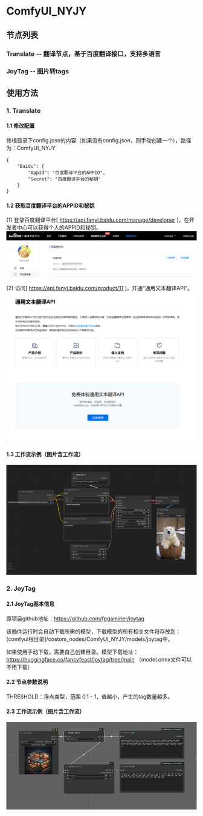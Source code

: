 # ComfyUI_NYJY
## 节点列表
### Translate -- 翻译节点，基于百度翻译接口，支持多语言
### JoyTag -- 图片转tags

## 使用方法
### 1. Translate
#### 1.1 修改配置
修根目录下config.josn的内容（如果没有config.json，则手动创建一个），路径为：ComfyUI_NYJY
```
{
    "Baidu": {
        "AppId": "百度翻译平台的APPID",
        "Secret": "百度翻译平台的秘钥"
    }
}
```

#### 1.2 获取百度翻译平台的APPID和秘钥
(1) 登录百度翻译平台[ https://api.fanyi.baidu.com/manage/developer ]，在开发者中心可以获得个人的APPID和秘钥。
![alt text](docs/images/userinfo.png)

(2) 访问[ https://api.fanyi.baidu.com/product/11 ]，开通“通用文本翻译API”。
![alt text](docs/images/api_service.png)

#### 1.3 工作流示例（图片含工作流）
![alt text](docs/images/workflow-translate.png)

### 2. JoyTag
#### 2.1 JoyTag基本信息
原项目github地址：https://github.com/fpgaminer/joytag

该插件运行时会自动下载所需的模型，下载模型的所有相关文件将存放到：[comfyui根目录]/costom_nodes/ComfyUI_NYJY/models/joytag中。

如果使用手动下载，需要自己创建目录。模型下载地址：https://huggingface.co/fancyfeast/joytag/tree/main （model.onnx文件可以不用下载）

#### 2.2 节点参数说明

THRESHOLD：浮点类型，范围 0.1 - 1，值越小，产生的tag数量越多。

#### 2.3 工作流示例（图片含工作流）
![alt text](docs/images/workflow-joytag.png)
